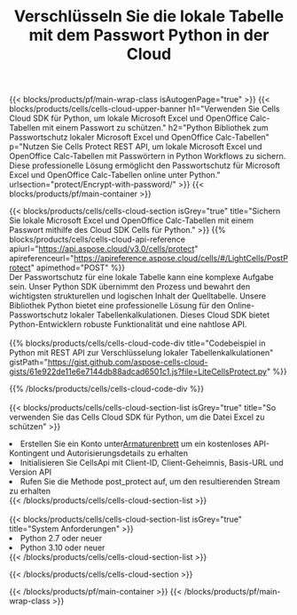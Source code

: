 ﻿---
title: Verschlüsseln Sie die lokale Tabelle mit dem Passwort Python in der Cloud
description:  Cloud-APIs und SDKs zum Schutz von Microsoft Excel und OpenOffice Calc mit Python. Verschlüsseln Sie lokale Tabellenkalkulationen mit Passwort durch das Cells Cloud API SDK für Python.
---
{{< blocks/products/pf/main-wrap-class isAutogenPage="true" >}}
{{< blocks/products/cells/cells-cloud-upper-banner h1="Verwenden Sie Cells Cloud SDK für Python, um lokale Microsoft Excel und OpenOffice Calc-Tabellen mit einem Passwort zu schützen." h2="Python Bibliothek zum Passwortschutz lokaler Microsoft Excel und OpenOffice Calc-Tabellen" p="Nutzen Sie Cells Protect REST API, um lokale Microsoft Excel und OpenOffice Calc-Tabellen mit Passwörtern in Python Workflows zu sichern. Diese professionelle Lösung ermöglicht den Passwortschutz für Microsoft Excel und OpenOffice Calc-Tabellen online unter Python." urlsection="protect/Encrypt-with-password/" >}}
{{< blocks/products/pf/main-container >}}

{{< blocks/products/cells/cells-cloud-section isGrey="true" title="Sichern Sie lokale Microsoft Excel und OpenOffice Calc-Tabellen mit einem Passwort mithilfe des Cloud SDK Cells für Python." >}}
{{% blocks/products/cells/cells-cloud-api-reference apiurl="https://api.aspose.cloud/v3.0/cells/protect" apireferenceurl="https://apireference.aspose.cloud/cells/#/LightCells/PostProtect" apimethod="POST" %}}
<br/>
Der Passwortschutz für eine lokale Tabelle kann eine komplexe Aufgabe sein. Unser Python SDK übernimmt den Prozess und bewahrt den wichtigsten strukturellen und logischen Inhalt der Quelltabelle. Unsere Bibliothek Python bietet eine professionelle Lösung für den Online-Passwortschutz lokaler Tabellenkalkulationen. Dieses Cloud SDK bietet Python-Entwicklern robuste Funktionalität und eine nahtlose API.
<br/>
<br/>
{{% blocks/products/cells/cells-cloud-code-div title="Codebeispiel in Python mit REST API zur Verschlüsselung lokaler Tabellenkalkulationen" gistPath="https://gist.github.com/aspose-cells-cloud-gists/61e922de11e6e7144db88adcad6501c1.js?file=LiteCellsProtect.py" %}}
  
{{% /blocks/products/cells/cells-cloud-code-div %}}
<br/>
<br/>
{{< blocks/products/cells/cells-cloud-section-list isGrey="true" title="So verwenden Sie das Cells Cloud SDK für Python, um die Datei Excel zu schützen" >}}
<li> Erstellen Sie ein Konto unter<a href="https://dashboard.aspose.cloud/">Armaturenbrett</a> um ein kostenloses API-Kontingent und Autorisierungsdetails zu erhalten</li>
<li>Initialisieren Sie CellsApi mit Client-ID, Client-Geheimnis, Basis-URL und Version API</li>
<li>Rufen Sie die Methode post_protect auf, um den resultierenden Stream zu erhalten</li>
{{< /blocks/products/cells/cells-cloud-section-list >}}
<br/>
<br/>
{{< blocks/products/cells/cells-cloud-section-list isGrey="true" title="System Anforderungen" >}}
<li>Python 2.7 oder neuer</li>
<li>Python 3.10 oder neuer</li>
{{< /blocks/products/cells/cells-cloud-section-list >}}

{{< /blocks/products/cells/cells-cloud-section >}}

{{< /blocks/products/pf/main-container >}}
{{< /blocks/products/pf/main-wrap-class >}}
